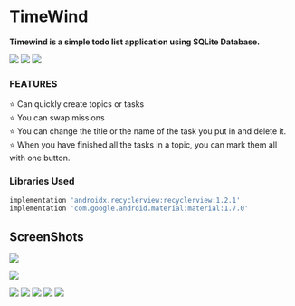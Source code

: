﻿# TimeWind

**Timewind is a simple todo list application using SQLite Database.**

![](https://img.shields.io/badge/Kotlin-v1.9.0-93b023?&style=for-the-badge&logo=kotlin&logoColor=white)
![](https://img.shields.io/badge/SDK-33-93b023?&style=for-the-badge&logo=kotlin&logoColor=white)
![](https://img.shields.io/badge/SQLiteDatabase-93b023?&style=for-the-badge&logo=Firebase&logoColor=white)





### FEATURES

 ⭐️ Can quickly create topics or tasks</br>
  ⭐️ You can swap missions</br>
 ⭐️ You can change the title or the name of the task you put in and delete it.</br>
  ⭐️ When you have finished all the tasks in a topic, you can mark them all with one button.</br>


### Libraries Used

```sh
implementation 'androidx.recyclerview:recyclerview:1.2.1'  
implementation 'com.google.android.material:material:1.7.0'
```

## ScreenShots

![](https://raw.githubusercontent.com/grigroviska/TimeWind/main/TimeWindScreenShot/TimeWind_1.png)

![](https://raw.githubusercontent.com/grigroviska/TimeWind/main/TimeWindScreenShot/TimeWind_2.png)

![](https://raw.githubusercontent.com/grigroviska/TimeWind/main/TimeWindScreenShot/TimeWind_3.png)
![](https://raw.githubusercontent.com/grigroviska/TimeWind/main/TimeWindScreenShot/TimeWind_4.png)
![](https://raw.githubusercontent.com/grigroviska/TimeWind/main/TimeWindScreenShot/TimeWind_5.png)
![](https://raw.githubusercontent.com/grigroviska/TimeWind/main/TimeWindScreenShot/TimeWind_6.png)
![](https://raw.githubusercontent.com/grigroviska/TimeWind/main/TimeWindScreenShot/TimeWind_7.png)


